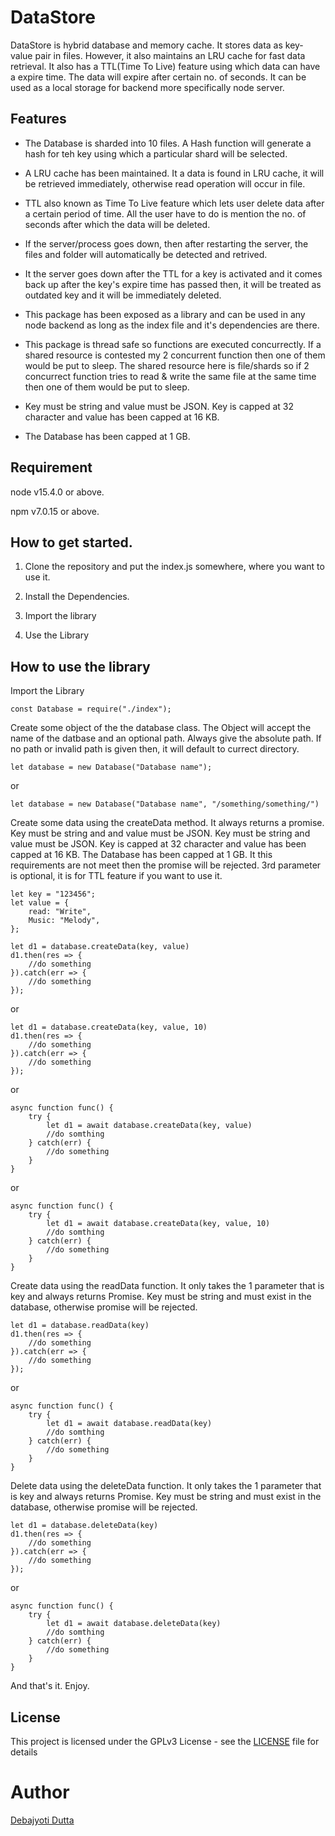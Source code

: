 # DataStore

DataStore is hybrid database and memory cache. It stores data as key-value pair in files. However, it also maintains an LRU cache for fast data retrieval. It also has a TTL(Time To Live) feature using which data can have a expire time. The data will expire after certain no. of seconds. It can be used as a local storage for backend more specifically node server.

## Features

-   The Database is sharded into 10 files. A Hash function will generate a hash for teh key using which a particular shard will be selected.

-   A LRU cache has been maintained. It a data is found in LRU cache, it will be retrieved immediately, otherwise read operation will occur in file.

-   TTL also known as Time To Live feature which lets user delete data after a certain period of time. All the user have to do is mention the no. of seconds after which the data will be deleted.

-   If the server/process goes down, then after restarting the server, the files and folder will automatically be detected and retrived.

-   It the server goes down after the TTL for a key is activated and it comes back up after the key's expire time has passed then, it will be treated as outdated key and it will be immediately deleted.

-   This package has been exposed as a library and can be used in any node backend as long as the index file and it's dependencies are there.

-   This package is thread safe so functions are executed concurrectly. If a shared resource is contested my 2 concurrent function then one of them would be put to sleep. The shared resource here is file/shards so if 2 concurrect function tries to read & write the same file at the same time then one of them would be put to sleep.

-   Key must be string and value must be JSON. Key is capped at 32 character and value has been capped at 16 KB.

-   The Database has been capped at 1 GB.

## Requirement

node v15.4.0 or above.

npm v7.0.15 or above.

## How to get started.

1. Clone the repository and put the index.js somewhere, where you want to use it.

2. Install the Dependencies.

3. Import the library

4. Use the Library

## How to use the library

Import the Library

```
const Database = require("./index");
```

Create some object of the the database class. The Object will accept the name of the datbase and an optional path. Always give the absolute path. If no path or invalid path is given then, it will default to currect directory.

```
let database = new Database("Database name");
```

or

```
let database = new Database("Database name", "/something/something/")
```

Create some data using the createData method. It always returns a promise. Key must be string and and value must be JSON. Key must be string and value must be JSON. Key is capped at 32 character and value has been capped at 16 KB. The Database has been capped at 1 GB. It this requirements are not meet then the promise will be rejected. 3rd parameter is optional, it is for TTL feature if you want to use it.

```
let key = "123456";
let value = {
    read: "Write",
    Music: "Melody",
};
```

```
let d1 = database.createData(key, value)
d1.then(res => {
    //do something
}).catch(err => {
    //do something
});
```

or

```
let d1 = database.createData(key, value, 10)
d1.then(res => {
    //do something
}).catch(err => {
    //do something
});
```

or

```
async function func() {
    try {
        let d1 = await database.createData(key, value)
        //do somthing
    } catch(err) {
        //do something
    }
}
```

or

```
async function func() {
    try {
        let d1 = await database.createData(key, value, 10)
        //do somthing
    } catch(err) {
        //do something
    }
}
```

Create data using the readData function. It only takes the 1 parameter that is key and always returns Promise. Key must be string and must exist in the database, otherwise promise will be rejected.

```
let d1 = database.readData(key)
d1.then(res => {
    //do something
}).catch(err => {
    //do something
});
```

or

```
async function func() {
    try {
        let d1 = await database.readData(key)
        //do somthing
    } catch(err) {
        //do something
    }
}
```

Delete data using the deleteData function. It only takes the 1 parameter that is key and always returns Promise. Key must be string and must exist in the database, otherwise promise will be rejected.

```
let d1 = database.deleteData(key)
d1.then(res => {
    //do something
}).catch(err => {
    //do something
});
```

or

```
async function func() {
    try {
        let d1 = await database.deleteData(key)
        //do somthing
    } catch(err) {
        //do something
    }
}
```

And that's it. Enjoy.

## License

This project is licensed under the GPLv3 License - see the [LICENSE](LICENSE) file for details

# Author

[Debajyoti Dutta](https://github.com/DeboDevelop)
